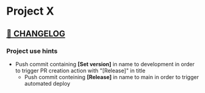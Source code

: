 # Project X

## [🎯 CHANGELOG](https://github.com/Lemonbrush/ProjectX/blob/main/ProjectResources/CHANGELOG.md)

### Project use hints  

- Push commit containing **[Set version]** in name to development in order to trigger PR creation action with "[Release]" in title
  - Push commit conteining **[Release]** in name to main in order to trigger automated deploy